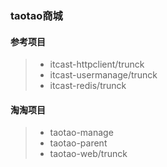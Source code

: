 ### taotao商城
#### 参考项目
> * itcast-httpclient/trunck  
> * itcast-usermanage/trunck
> * itcast-redis/trunck

#### 淘淘项目
> * taotao-manage  
> * taotao-parent  
> * taotao-web/trunck  
